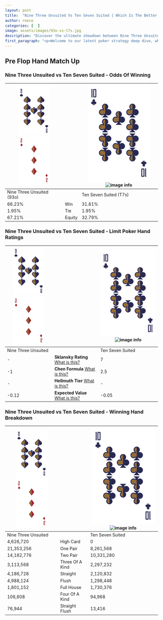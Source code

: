 ```yaml
---
layout: post
title:  "Nine Three Unsuited Vs Ten Seven Suited | Which Is The Better Hand In Poker? A Complete Guide"
author: reece
categories: [  ]
image: assets/images/93o-vs-t7s.jpg
description: "Discover the ultimate showdown between Nine Three Unsuited and Ten Seven Suited in poker! Uncover the odds, strategies, and scenarios where one hand triumphs over the other. Get ready to up your poker game with this thrilling analysis."
first_paragraph: "<p>Welcome to our latest poker strategy deep dive, where we're pitting two distinct hands against each other in a high-stakes showdown: Nine Three Unsuited vs Ten Seven Suited.</p><p>In the dynamic world of poker, every decision counts, and knowing which hand holds the upper hand is key to your success at the table.</p><p>In this article, we'll dissect these two hands, explore the scenarios where one dominates the other, and equip you with the knowledge to make strategic choices that can tip the odds in your favor.</p><p>Get ready to unravel the intriguing dynamics of these poker hands and elevate your game to new heights.</p>"
---
```




[comment]: # (sp0)

## Pre Flop Hand Match Up

<div class="table hand-ratings" markdown="1"> 



### Nine Three Unsuited vs Ten Seven Suited - Odds Of Winning


    
| ![image info](assets/images/hand1/9.png) ![image info](assets/images/hand1/3o.png) |  | ![image info](assets/images/hand2/T.png) ![image info](assets/images/hand2/7s.png) |
| -------- | -------- | -------- |
| Nine Three Unsuited (93o) |  | Ten Seven Suited (T7s) |
| 66.23% | Win | 31.81% |
| 1.95% | Tie | 1.95% |
| 67.21% | Equity | 32.79% |




[comment]: # (sp1)



### Nine Three Unsuited vs Ten Seven Suited - Limit Poker Hand Ratings


    
| ![image info](assets/images/hand1/9.png) ![image info](assets/images/hand1/3o.png) |  | ![image info](assets/images/hand2/T.png) ![image info](assets/images/hand2/7s.png) |
| -------- | -------- | -------- |
| Nine Three Unsuited |  | Ten Seven Suited |
| - | **Sklansky Rating** [What is this?](/sklansky-rating-explained) | 7 |
| -1 | **Chen Formula** [What is this?](/chen-formula-explained) | 2.5 |
| - | **Hellmuth Tier** [What is this?](/Hellmuth-tier-explained) | - |
| -0.12 | **Expected Value** [What is this?](/expected-value-explained) | -0.05 |




[comment]: # (sp2)



### Nine Three Unsuited vs Ten Seven Suited - Winning Hand Breakdown


    
| ![image info](assets/images/hand1/9.png) ![image info](assets/images/hand1/3o.png) |  | ![image info](assets/images/hand2/T.png) ![image info](assets/images/hand2/7s.png) |
| -------- | -------- | -------- |
| Nine Three Unsuited |  | Ten Seven Suited |
| 4,626,720 | High Card | 0 |
| 21,353,256 | One Pair | 8,261,568 |
| 14,182,776 | Two Pair | 10,331,280 |
| 3,113,568 | Three Of A Kind | 2,297,232 |
| 4,186,728 | Straight | 2,120,832 |
| 4,988,124 | Flush | 1,298,448 |
| 1,801,152 | Full House | 1,730,376 |
| 106,608 | Four Of A Kind | 94,968 |
| 76,944 | Straight Flush | 13,416 |




[comment]: # (sp3)



</div>

[comment]: # (sp4)



[comment]: # (sp5)

